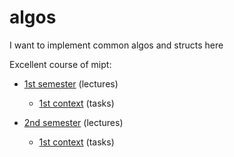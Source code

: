 # algos

I want to implement common algos and structs here

Excellent course of mipt:

- [1st semester](https://www.youtube.com/playlist?list=PL4_hYwCyhAvZtI5h-e2FBGLiygrGDWji0) (lectures)
  - [1st context](https://contest.yandex.ru/contest/39267/problems/) (tasks)

- [2nd semester](https://www.youtube.com/playlist?list=PL4_hYwCyhAvZZ_DqJ7mS_xyG_AsyerfdB) (lectures)
  - [1st context](https://contest.yandex.ru/contest/45723/problems/) (tasks)

